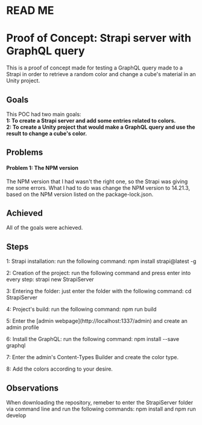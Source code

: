 # READ ME

# Proof of Concept: Strapi server with GraphQL query
This is a proof of concept made for testing a GraphQL query made to a Strapi in order to retrieve a random color and change a cube's material in an Unity project.

<h2> Goals </h2>
<p>
	This POC had two main goals: <br>
	<b> 1: To create a Strapi server and add some entries related to colors. </b> <br>
	<b> 2: To create a Unity project that would make a GraphQL query and use the result to change a cube's color. </b> <br>
</p>

<h2> Problems </h2>
<h4> <p> Problem 1: The NPM version </p> </h4>
<p>
  The NPM version that I had wasn't the right one, so the Strapi was giving me some errors. What I had to do was change the 
  NPM version to 14.21.3, based on the NPM version listed on the package-lock.json.
</p>

<h2> Achieved </h2>
<p>
  All of the goals were achieved.
</p>

<h2> Steps </h2>
<p> 1: Strapi installation: run the following command: npm install strapi@latest -g </p>
<p> 2: Creation of the project: run the following command and press enter into every step: strapi new StrapiServer </p>
<p> 3: Entering the folder: just enter the folder with the following command: cd StrapiServer </p>
<p> 4: Project's build: run the following command: npm run build </p>
<p> 5: Enter the [admin webpage](http://localhost:1337/admin) and create an admin profile </p>
<p> 6: Install the GraphQL: run the following command: npm install --save graphql </p>
<p> 7: Enter the admin's Content-Types Builder and create the color type. </p>
<p> 8: Add the colors according to your desire. </p>

<h2> Observations </h2>
<p> When downloading the repository, remeber to enter the StrapiServer folder via command line and run the following commands: npm install and npm run develop </p>
